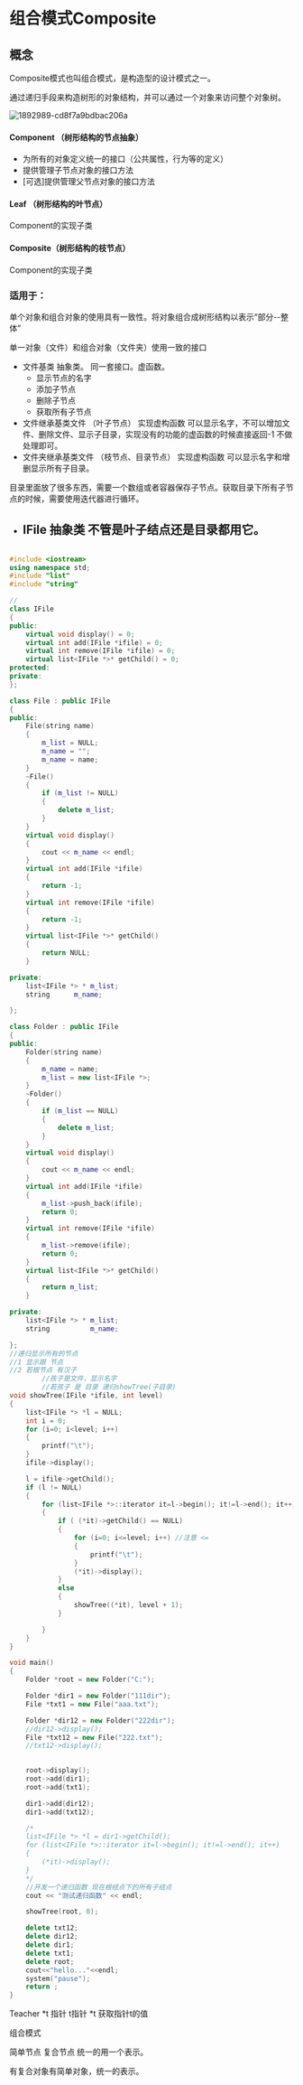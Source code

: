 # 组合模式Composite

## 概念

Composite模式也叫组合模式，是构造型的设计模式之一。

通过递归手段来构造树形的对象结构，并可以通过一个对象来访问整个对象树。

![1892989-cd8f7a9bdbac206a](assets/1892989-cd8f7a9bdbac206a.png)

#### Component （树形结构的节点抽象）

- 为所有的对象定义统一的接口（公共属性，行为等的定义）
- 提供管理子节点对象的接口方法
- [可选]提供管理父节点对象的接口方法

#### Leaf （树形结构的叶节点）

Component的实现子类

#### Composite（树形结构的枝节点）

Component的实现子类

### 适用于：

单个对象和组合对象的使用具有一致性。将对象组合成树形结构以表示“部分--整体”

单一对象（文件）和组合对象（文件夹）使用一致的接口

- 文件基类  抽象类。
  同一套接口。虚函数。
  - 显示节点的名字
  - 添加子节点
  - 删除子节点
  - 获取所有子节点
- 文件继承基类文件  （叶子节点）
  实现虚构函数  可以显示名字，不可以增加文件、删除文件、显示子目录，实现没有的功能的虚函数的时候直接返回-1 不做处理即可。
- 文件夹继承基类文件  （枝节点、目录节点） 
  实现虚构函数  可以显示名字和增删显示所有子目录。

目录里面放了很多东西，需要一个数组或者容器保存子节点。获取目录下所有子节点的时候，需要使用迭代器进行循环。

- IFile 抽象类 不管是叶子结点还是目录都用它。
  - 

```c++

#include <iostream>
using namespace std;
#include "list"
#include "string"

//
class IFile
{
public:
	virtual void display() = 0;
	virtual int add(IFile *ifile) = 0;
	virtual int remove(IFile *ifile) = 0;
	virtual list<IFile *>* getChild() = 0;
protected:
private:
};

class File : public IFile
{
public:
	File(string name)
	{
		m_list = NULL;
		m_name = "";
		m_name = name;
	}
	~File()
	{
		if (m_list != NULL)
		{
			delete m_list;
		}
	}
	virtual void display()
	{
		cout << m_name << endl;
	}
	virtual int add(IFile *ifile)
	{
		return -1;
	}
	virtual int remove(IFile *ifile)
	{
		return -1;
	}
	virtual list<IFile *>* getChild() 
	{
		return NULL;
	}

private:
	list<IFile *> *	m_list;
	string		m_name;

};

class Folder : public IFile
{
public:
	Folder(string name)
	{
		m_name = name;
		m_list = new list<IFile *>;
	}
	~Folder()
	{
		if (m_list == NULL)
		{
			delete m_list;
		}
	}
	virtual void display()
	{
		cout << m_name << endl;
	}
	virtual int add(IFile *ifile)
	{
		m_list->push_back(ifile);
		return 0;
	}
	virtual int remove(IFile *ifile)
	{
		m_list->remove(ifile);
		return 0;
	}
	virtual list<IFile *>* getChild() 
	{
		return m_list;
	}

private:
	list<IFile *> *	m_list;
	string			m_name;

};
//递归显示所有的节点
//1 显示跟 节点
//2 若根节点 有汉子
		//孩子是文件，显示名字
		//若孩子 是 目录 递归showTree(子目录)
void showTree(IFile *ifile, int level)
{
	list<IFile *> *l = NULL;
	int i = 0;
	for (i=0; i<level; i++)
	{
		printf("\t");
	}
	ifile->display();

	l = ifile->getChild();
	if (l != NULL)
	{
		for (list<IFile *>::iterator it=l->begin(); it!=l->end(); it++)
		{
			if ( (*it)->getChild() == NULL)
			{
				for (i=0; i<=level; i++) //注意 <= 
				{
					printf("\t");
				}
				(*it)->display();
			}
			else
			{
				showTree((*it), level + 1);
			}

		}
	}
}

void main()
{
	Folder *root = new Folder("C:");

	Folder *dir1 = new Folder("111dir");
	File *txt1 = new File("aaa.txt");

	Folder *dir12 = new Folder("222dir");
	//dir12->display();
	File *txt12 = new File("222.txt");
	//txt12->display();

	
	root->display();
	root->add(dir1);
	root->add(txt1);

	dir1->add(dir12);
	dir1->add(txt12);

	/*
	list<IFile *> *l = dir1->getChild();
	for (list<IFile *>::iterator it=l->begin(); it!=l->end(); it++)
	{
		(*it)->display();
	}
	*/
	//开发一个递归函数 现在根结点下的所有子结点
	cout << "测试递归函数" << endl;

	showTree(root, 0);

	delete txt12;
	delete dir12;
	delete dir1;
	delete txt1;
	delete root;
	cout<<"hello..."<<endl;
	system("pause");
	return ;
}
```

Teacher *t   指针  t指针
*t 获取指针t的值

组合模式

简单节点 复合节点 统一的用一个表示。

有复合对象有简单对象，统一的表示。